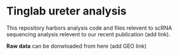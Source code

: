 # Tinglab ureter analysis

This repository harbors analysis code and files relevent to scRNA sequencing analysis relevent to our recent publication (add link). 

**Raw data** can be donwloaded from here (add GEO link)

